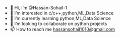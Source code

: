 - 👋 Hi, I’m @Hassan-Sohail-1
- 👀 I’m interested in c/c++,python,ML,Data Science
- 🌱 I’m currently learning python,ML,Data Science
- 💞️ I’m looking to collaborate on python projects
- 📫 How to reach me hassansohail1010@gmail.com

<!---
Hassan-Sohail-1/Hassan-Sohail-1 is a ✨ special ✨ repository because its `README.md` (this file) appears on your GitHub profile.
You can click the Preview link to take a look at your changes.
--->
